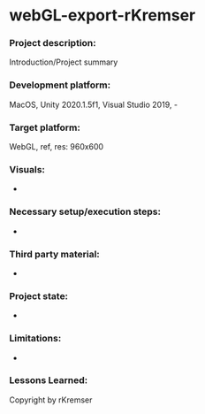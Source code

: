# webGL-export-rKremser

### Project description: 
Introduction/Project summary 

### Development platform: 
MacOS, Unity 2020.1.5f1, Visual Studio 2019, -

### Target platform: 
WebGL, ref, res: 960x600

### Visuals: 
-
### Necessary setup/execution steps: 
-

### Third party material: 
-

### Project state: 
-

### Limitations: 
-

### Lessons Learned: 

Copyright by rKremser
